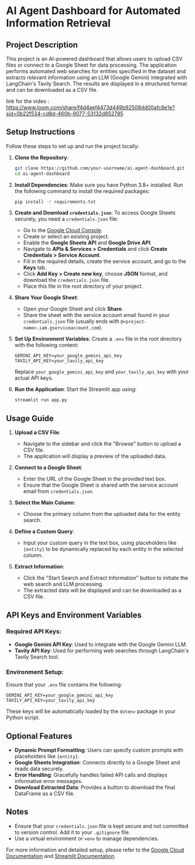 # AI Agent Dashboard for Automated Information Retrieval

## Project Description
This project is an AI-powered dashboard that allows users to upload CSV files or connect to a Google Sheet for data processing. The application performs automated web searches for entities specified in the dataset and extracts relevant information using an LLM (Google Gemini) integrated with LangChain's Tavily Search. The results are displayed in a structured format and can be downloaded as a CSV file.

link for the video : https://www.loom.com/share/f4d4aef4473d449b92508dd00afc8e1e?sid=0b22f534-cd8d-460b-9077-53132d852785

## Setup Instructions
Follow these steps to set up and run the project locally:

1. **Clone the Repository**:
   ```bash
   git clone https://github.com/your-username/ai-agent-dashboard.git
   cd ai-agent-dashboard
   ```

2. **Install Dependencies**:
   Make sure you have Python 3.8+ installed. Run the following command to install the required packages:
   ```bash
   pip install -r requirements.txt
   ```

3. **Create and Download `credentials.json`**:
   To access Google Sheets securely, you need a `credentials.json` file:
   - Go to the [Google Cloud Console](https://console.cloud.google.com/).
   - Create or select an existing project.
   - Enable the **Google Sheets API** and **Google Drive API**.
   - Navigate to **APIs & Services > Credentials** and click **Create Credentials > Service Account**.
   - Fill in the required details, create the service account, and go to the **Keys** tab.
   - Click **Add Key > Create new key**, choose **JSON** format, and download the `credentials.json` file.
   - Place this file in the root directory of your project.

4. **Share Your Google Sheet**:
   - Open your Google Sheet and click **Share**.
   - Share the sheet with the service account email found in your `credentials.json` file (usually ends with `@<project-name>.iam.gserviceaccount.com`).

5. **Set Up Environment Variables**:
   Create a `.env` file in the root directory with the following content:
   ```dotenv
   GEMINI_API_KEY=your_google_gemini_api_key
   TAVILY_API_KEY=your_tavily_api_key
   ```

   Replace `your_google_gemini_api_key` and `your_tavily_api_key` with your actual API keys.

6. **Run the Application**:
   Start the Streamlit app using:
   ```bash
   streamlit run app.py
   ```

## Usage Guide
1. **Upload a CSV File**:
   - Navigate to the sidebar and click the "Browse" button to upload a CSV file.
   - The application will display a preview of the uploaded data.

2. **Connect to a Google Sheet**:
   - Enter the URL of the Google Sheet in the provided text box.
   - Ensure that the Google Sheet is shared with the service account email from `credentials.json`.

3. **Select the Main Column**:
   - Choose the primary column from the uploaded data for the entity search.

4. **Define a Custom Query**:
   - Input your custom query in the text box, using placeholders like `{entity}` to be dynamically replaced by each entity in the selected column.

5. **Extract Information**:
   - Click the "Start Search and Extract Information" button to initiate the web search and LLM processing.
   - The extracted data will be displayed and can be downloaded as a CSV file.

## API Keys and Environment Variables
### Required API Keys:
- **Google Gemini API Key**: Used to integrate with the Google Gemini LLM.
- **Tavily API Key**: Used for performing web searches through LangChain's Tavily Search tool.

### Environment Setup:
Ensure that your `.env` file contains the following:
```dotenv
GEMINI_API_KEY=your_google_gemini_api_key
TAVILY_API_KEY=your_tavily_api_key
```
These keys will be automatically loaded by the `dotenv` package in your Python script.

## Optional Features
- **Dynamic Prompt Formatting**: Users can specify custom prompts with placeholders like `{entity}`.
- **Google Sheets Integration**: Connects directly to a Google Sheet and reads data securely.
- **Error Handling**: Gracefully handles failed API calls and displays informative error messages.
- **Download Extracted Data**: Provides a button to download the final DataFrame as a CSV file.

## Notes
- Ensure that your `credentials.json` file is kept secure and not committed to version control. Add it to your `.gitignore` file.
- Use a virtual environment or `venv` to manage dependencies.

For more information and detailed setup, please refer to the [Google Cloud Documentation](https://cloud.google.com/docs) and [Streamlit Documentation](https://docs.streamlit.io/).
